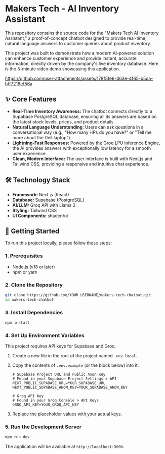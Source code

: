 # Makers Tech - AI Inventory Assistant

This repository contains the source code for the "Makers Tech AI Inventory Assistant," a proof-of-concept chatbot designed to provide real-time, natural language answers to customer queries about product inventory.

This project was built to demonstrate how a modern AI-powered solution can enhance customer experience and provide instant, accurate information, directly driven by the company's live inventory database. Here is the 5-minute video demo showcasing this application.

https://github.com/user-attachments/assets/178f5fe6-463e-4f65-b5da-bff7216ef56a

## ✨ Core Features

*   **Real-Time Inventory Awareness:** The chatbot connects directly to a Supabase PostgreSQL database, ensuring all its answers are based on the latest stock levels, prices, and product details.
*   **Natural Language Understanding:** Users can ask questions in a conversational way (e.g., "How many HPs do you have?" or "Tell me more about the Dell laptop").
*   **Lightning-Fast Responses:** Powered by the Groq LPU Inference Engine, the AI provides answers with exceptionally low latency for a smooth user experience.
*   **Clean, Modern Interface:** The user interface is built with Next.js and Tailwind CSS, providing a responsive and intuitive chat experience.

## 🛠️ Technology Stack

*   **Framework:** Next.js (React)
*   **Database:** Supabase (PostgreSQL)
*   **AI/LLM:** Groq API with Llama 3
*   **Styling:** Tailwind CSS
*   **UI Components:** shadcn/ui

## 🚀 Getting Started

To run this project locally, please follow these steps:

### 1. Prerequisites

*   Node.js (v18 or later)
*   npm or yarn

### 2. Clone the Repository

```bash
git clone https://github.com/YOUR_USERNAME/makers-tech-chatbot.git
cd makers-tech-chatbot
```

### 3. Install Dependencies

```bash
npm install
```

### 4. Set Up Environment Variables

This project requires API keys for Supabase and Groq.

1.  Create a new file in the root of the project named `.env.local`.
2.  Copy the contents of `.env.example` (or the block below) into it:

    ```
    # Supabase Project URL and Public Anon Key
    # Found in your Supabase Project Settings > API
    NEXT_PUBLIC_SUPABASE_URL=YOUR_SUPABASE_URL
    NEXT_PUBLIC_SUPABASE_ANON_KEY=YOUR_SUPABASE_ANON_KEY

    # Groq API Key
    # Found in your Groq Console > API Keys
    GROQ_API_KEY=YOUR_GROQ_API_KEY
    ```

3.  Replace the placeholder values with your actual keys.

### 5. Run the Development Server

```bash
npm run dev
```

The application will be available at `http://localhost:3000`.
